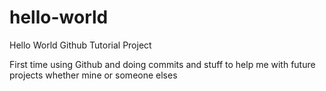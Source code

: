 # hello-world
Hello World Github Tutorial Project

First time using Github and doing commits and stuff to help me with future projects whether mine or someone elses
